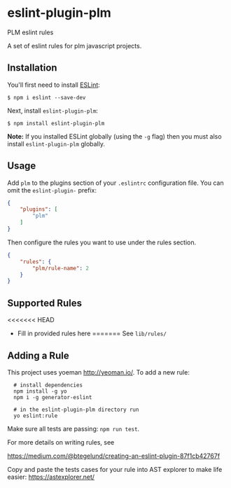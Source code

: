 # eslint-plugin-plm
PLM eslint rules

A set of eslint rules for plm javascript projects.

## Installation

You'll first need to install [ESLint](http://eslint.org):

```
$ npm i eslint --save-dev
```

Next, install `eslint-plugin-plm`:

```
$ npm install eslint-plugin-plm
```

**Note:** If you installed ESLint globally (using the `-g` flag) then you must also install `eslint-plugin-plm` globally.

## Usage

Add `plm` to the plugins section of your `.eslintrc` configuration file. You can omit the `eslint-plugin-` prefix:

```json
{
    "plugins": [
        "plm"
    ]
}
```


Then configure the rules you want to use under the rules section.

```json
{
    "rules": {
        "plm/rule-name": 2
    }
}
```

## Supported Rules

<<<<<<< HEAD
* Fill in provided rules here
=======
See `lib/rules/`

## Adding a Rule

This project uses yoeman http://yeoman.io/. To add a new rule:

```
  # install dependencies
  npm install -g yo
  npm i -g generator-eslint

  # in the eslint-plugin-plm directory run
  yo eslint:rule
```

Make sure all tests are passing: `npm run test`.

For more details on writing rules, see

https://medium.com/@btegelund/creating-an-eslint-plugin-87f1cb42767f

Copy and paste the tests cases for your rule into AST explorer to make life easier: https://astexplorer.net/
